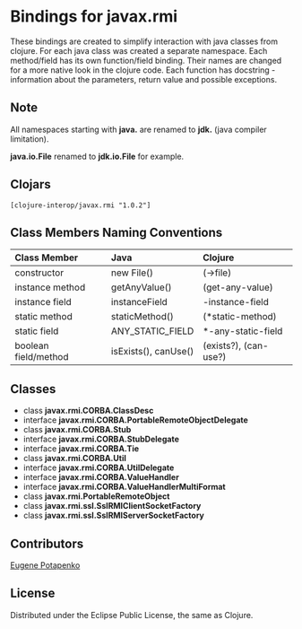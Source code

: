 # Bindings for javax.rmi

These bindings are created to simplify interaction with java classes from clojure.
For each java class was created a separate namespace.
Each method/field has its own function/field binding.
Their names are changed for a more native look in the clojure code. Each function has docstring - information about the parameters, return value and possible exceptions.

## Note

All namespaces starting with **java.** are renamed to **jdk.** (java compiler limitation). 

**java.io.File** renamed to **jdk.io.File** for example. 




## Clojars

```
[clojure-interop/javax.rmi "1.0.2"]
```

## Class Members Naming Conventions

| Class Member | Java | Clojure |
|:--|:--|:--|
| constructor | new File() | (->file) |
| instance method | getAnyValue() | (get-any-value) |
| instance field | instanceField | -instance-field |
| static method | staticMethod() | (*static-method) |
| static field | ANY_STATIC_FIELD | *-any-static-field |
| boolean field/method | isExists(), canUse() | (exists?), (can-use?) |

## Classes

- class **javax.rmi.CORBA.ClassDesc**
- interface **javax.rmi.CORBA.PortableRemoteObjectDelegate**
- class **javax.rmi.CORBA.Stub**
- interface **javax.rmi.CORBA.StubDelegate**
- interface **javax.rmi.CORBA.Tie**
- class **javax.rmi.CORBA.Util**
- interface **javax.rmi.CORBA.UtilDelegate**
- interface **javax.rmi.CORBA.ValueHandler**
- interface **javax.rmi.CORBA.ValueHandlerMultiFormat**
- class **javax.rmi.PortableRemoteObject**
- class **javax.rmi.ssl.SslRMIClientSocketFactory**
- class **javax.rmi.ssl.SslRMIServerSocketFactory**

## Contributors

[Eugene Potapenko](https://github.com/potapenko/)

## License

Distributed under the Eclipse Public License, the same as Clojure.
